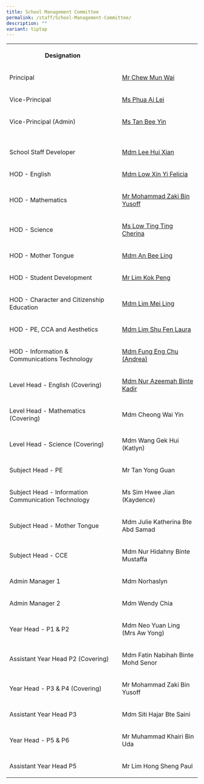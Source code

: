 ```yaml
---
title: School Management Committee
permalink: /staff/School-Management-Committee/
description: ""
variant: tiptap
---
```

<table style="minWidth: 50px">
<colgroup>
<col>
<col>
</colgroup>
<tbody>
<tr>
<th rowspan="1" colspan="1">
<p>Designation
<br>
</p>
</th>
<th rowspan="1" colspan="1">
<p></p>
</th>
</tr>
<tr>
<td rowspan="1" colspan="1">
<p>Principal</p>
</td>
<td rowspan="1" colspan="1">
<p><a href="mailto:CHEW_Mun_Wai@schools.gov.sg" rel="noopener noreferrer nofollow" target="_blank">Mr Chew Mun Wai</a>
</p>
</td>
</tr>
<tr>
<td rowspan="1" colspan="1">
<p>Vice-Principal
<br>
</p>
</td>
<td rowspan="1" colspan="1">
<p><a href="mailto:PHUA_Ai_Lei@schools.gov.sg" rel="noopener noreferrer nofollow" target="_blank">Ms Phua Ai Lei</a> 
<br>
</p>
</td>
</tr>
<tr>
<td rowspan="1" colspan="1">
<p>Vice-Principal (Admin)</p>
</td>
<td rowspan="1" colspan="1">
<p><a href="mailto:Tan_Bee_Yin@schools.gov.sg" rel="noopener noreferrer nofollow" target="_blank">Ms Tan Bee Yin</a>
</p>
</td>
</tr>
<tr>
<td rowspan="1" colspan="1">
<p></p>
</td>
<td rowspan="1" colspan="1">
<p></p>
</td>
</tr>
<tr>
<td rowspan="1" colspan="1">
<p>School Staff Developer
<br>
</p>
</td>
<td rowspan="1" colspan="1">
<p><a href="mailto:lee_hui_xian@schools.gov.sg" rel="noopener noreferrer nofollow" target="_blank">Mdm Lee Hui Xian</a> 
<br>
</p>
</td>
</tr>
<tr>
<td rowspan="1" colspan="1">
<p>HOD - English</p>
</td>
<td rowspan="1" colspan="1">
<p><a href="mailto:Low_Xinyi@schools.gov.sg" rel="noopener noreferrer nofollow" target="_blank">Mdm Low Xin Yi Felicia</a>
</p>
</td>
</tr>
<tr>
<td rowspan="1" colspan="1">
<p>HOD - Mathematics</p>
</td>
<td rowspan="1" colspan="1">
<p><a href="mailto:mohammad_zaki_yusoff@schools.gov.sg" rel="noopener noreferrer nofollow" target="_blank">Mr Mohammad Zaki Bin Yusoff</a>
</p>
</td>
</tr>
<tr>
<td rowspan="1" colspan="1">
<p>HOD - Science</p>
</td>
<td rowspan="1" colspan="1">
<p><a href="mailto:low_ting_ting_cherina@schools.gov.sg" rel="noopener noreferrer nofollow" target="_blank">Ms Low Ting Ting Cherina</a>
</p>
</td>
</tr>
<tr>
<td rowspan="1" colspan="1">
<p>HOD - Mother Tongue</p>
</td>
<td rowspan="1" colspan="1">
<p><a href="mailto:an_bee_ling_miss@schools.gov.sg" rel="noopener noreferrer nofollow" target="_blank">Mdm An Bee Ling</a>
</p>
</td>
</tr>
<tr>
<td rowspan="1" colspan="1">
<p>HOD - Student Development</p>
</td>
<td rowspan="1" colspan="1">
<p><a href="mailto:lim_kok_peng@schools.gov.sg" rel="noopener noreferrer nofollow" target="_blank">Mr Lim Kok Peng</a>
</p>
</td>
</tr>
<tr>
<td rowspan="1" colspan="1">
<p>HOD - Character and Citizenship Education</p>
</td>
<td rowspan="1" colspan="1">
<p><a href="mailto:lim_mei_ling@schools.gov.sg" rel="noopener noreferrer nofollow" target="_blank">Mdm Lim Mei Ling</a>
</p>
</td>
</tr>
<tr>
<td rowspan="1" colspan="1">
<p>HOD - PE, CCA and Aesthetics</p>
</td>
<td rowspan="1" colspan="1">
<p><a href="mailto:lim_shu_fen_laura@schools.gov.sg" rel="noopener noreferrer nofollow" target="_blank">Mdm Lim Shu Fen Laura</a>
</p>
</td>
</tr>
<tr>
<td rowspan="1" colspan="1">
<p>HOD - Information &amp; Communications Technology</p>
</td>
<td rowspan="1" colspan="1">
<p><a href="mailto:fung_eng_chu@schools.gov.sg" rel="noopener noreferrer nofollow" target="_blank">Mdm Fung Eng Chu (Andrea)</a>
</p>
</td>
</tr>
<tr>
<td rowspan="1" colspan="1">
<p>Level Head - English (Covering)</p>
</td>
<td rowspan="1" colspan="1">
<p><a href="mailto:Azeemah_Bte_Kadir_Nur@schools.gov.sg" rel="noopener noreferrer nofollow" target="_blank">Mdm Nur Azeemah Binte Kadir</a>
</p>
</td>
</tr>
<tr>
<td rowspan="1" colspan="1">
<p>Level Head - Mathematics (Covering)</p>
</td>
<td rowspan="1" colspan="1">
<p>Mdm Cheong Wai Yin</p>
</td>
</tr>
<tr>
<td rowspan="1" colspan="1">
<p>Level Head - Science (Covering)</p>
</td>
<td rowspan="1" colspan="1">
<p>Mdm Wang Gek Hui (Katlyn)</p>
</td>
</tr>
<tr>
<td rowspan="1" colspan="1">
<p>Subject Head - PE</p>
</td>
<td rowspan="1" colspan="1">
<p>Mr Tan Yong Guan</p>
</td>
</tr>
<tr>
<td rowspan="1" colspan="1">
<p>Subject Head - Information Communication Technology
<br>
</p>
</td>
<td rowspan="1" colspan="1">
<p>Ms Sim Hwee Jian (Kaydence)</p>
</td>
</tr>
<tr>
<td rowspan="1" colspan="1">
<p>Subject Head - Mother Tongue</p>
</td>
<td rowspan="1" colspan="1">
<p>Mdm Julie Katherina Bte Abd Samad</p>
</td>
</tr>
<tr>
<td rowspan="1" colspan="1">
<p>Subject Head - CCE</p>
</td>
<td rowspan="1" colspan="1">
<p>Mdm Nur Hidahny Binte Mustaffa</p>
</td>
</tr>
<tr>
<td rowspan="1" colspan="1">
<p>Admin Manager 1</p>
</td>
<td rowspan="1" colspan="1">
<p>Mdm Norhaslyn</p>
</td>
</tr>
<tr>
<td rowspan="1" colspan="1">
<p>Admin Manager 2</p>
</td>
<td rowspan="1" colspan="1">
<p>Mdm Wendy Chia</p>
</td>
</tr>
<tr>
<td rowspan="1" colspan="1">
<p>Year Head - P1 &amp; P2</p>
</td>
<td rowspan="1" colspan="1">
<p>Mdm Neo Yuan Ling (Mrs Aw Yong)</p>
</td>
</tr>
<tr>
<td rowspan="1" colspan="1">
<p>Assistant Year Head P2 (Covering)</p>
</td>
<td rowspan="1" colspan="1">
<p>Mdm Fatin Nabihah Binte Mohd Senor</p>
</td>
</tr>
<tr>
<td rowspan="1" colspan="1">
<p>Year Head - P3 &amp; P4 (Covering)</p>
</td>
<td rowspan="1" colspan="1">
<p>Mr Mohammad Zaki Bin Yusoff</p>
</td>
</tr>
<tr>
<td rowspan="1" colspan="1">
<p>Assistant Year Head P3</p>
</td>
<td rowspan="1" colspan="1">
<p>Mdm Siti Hajar Bte Saini</p>
</td>
</tr>
<tr>
<td rowspan="1" colspan="1">
<p>Year Head - P5 &amp; P6</p>
</td>
<td rowspan="1" colspan="1">
<p>Mr Muhammad Khairi Bin Uda</p>
</td>
</tr>
<tr>
<td rowspan="1" colspan="1">
<p>Assistant Year Head P5</p>
</td>
<td rowspan="1" colspan="1">
<p>Mr Lim Hong Sheng Paul</p>
</td>
</tr>
</tbody>
</table>
<p></p>